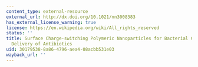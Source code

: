 ```yaml
---
content_type: external-resource
external_url: http://dx.doi.org/10.1021/nn3008383
has_external_license_warning: true
license: https://en.wikipedia.org/wiki/All_rights_reserved
status: ''
title: Surface Charge-switching Polymeric Nanoparticles for Bacterial Cell Wall Targeted
  Delivery of Antibiotics
uid: 30179538-8a86-4796-aea4-08acbb531e03
wayback_url: ''
---
```

